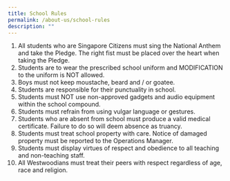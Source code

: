 ```yaml
---
title: School Rules
permalink: /about-us/school-rules
description: ""
---
```

1.  All students who are Singapore Citizens must sing the National Anthem and take the Pledge. The right fist must be placed over the heart when taking the Pledge.
2.  Students are to wear the prescribed school uniform and MODIFICATION to the uniform is NOT allowed.
3.  Boys must not keep moustache, beard and / or goatee.
4.  Students are responsible for their punctuality in school.
5.  Students must NOT use non-approved gadgets and audio equipment within the school compound.
6.  Students must refrain from using vulgar language or gestures.
7.  Students who are absent from school must produce a valid medical certificate. Failure to do so will deem absence as truancy.
8.  Students must treat school property with care. Notice of damaged property must be reported to the Operations Manager.
9.  Students must display virtues of respect and obedience to all teaching and non-teaching staff.
10.  All Westwoodians must treat their peers with respect regardless of age, race and religion.